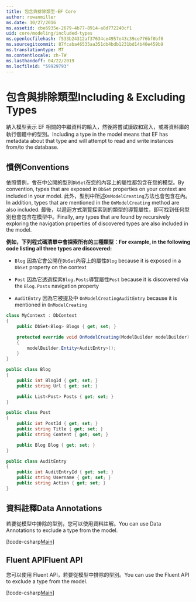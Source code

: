 ```yaml
---
title: 包含與排除類型-EF Core
author: rowanmiller
ms.date: 10/27/2016
ms.assetid: cbe6935e-2679-4b77-8914-a8d772240cf1
uid: core/modeling/included-types
ms.openlocfilehash: f533b24312af37634ce4957e43c39ce776bf0bf0
ms.sourcegitcommit: 87fcaba46535aa351db4bdb1231bd14b40e459b9
ms.translationtype: MT
ms.contentlocale: zh-TW
ms.lasthandoff: 04/22/2019
ms.locfileid: "59929793"
---
```

# <a name="including--excluding-types"></a><span data-ttu-id="aa6ee-102">包含與排除類型</span><span class="sxs-lookup"><span data-stu-id="aa6ee-102">Including & Excluding Types</span></span>

<span data-ttu-id="aa6ee-103">納入模型表示 EF 相關的中繼資料的輸入，然後將嘗試讀取和寫入，或將資料庫的執行個體中的型別。</span><span class="sxs-lookup"><span data-stu-id="aa6ee-103">Including a type in the model means that EF has metadata about that type and will attempt to read and write instances from/to the database.</span></span>

## <a name="conventions"></a><span data-ttu-id="aa6ee-104">慣例</span><span class="sxs-lookup"><span data-stu-id="aa6ee-104">Conventions</span></span>

<span data-ttu-id="aa6ee-105">依照慣例，會在中公開的型別`DbSet`在您的內容上的屬性都包含在您的模型。</span><span class="sxs-lookup"><span data-stu-id="aa6ee-105">By convention, types that are exposed in `DbSet` properties on your context are included in your model.</span></span> <span data-ttu-id="aa6ee-106">此外，型別中所述`OnModelCreating`方法也會包含在內。</span><span class="sxs-lookup"><span data-stu-id="aa6ee-106">In addition, types that are mentioned in the `OnModelCreating` method are also included.</span></span> <span data-ttu-id="aa6ee-107">最後，以遞迴方式瀏覽探索到的類型的導覽屬性，即可找到任何型別也會包含在模型中。</span><span class="sxs-lookup"><span data-stu-id="aa6ee-107">Finally, any types that are found by recursively exploring the navigation properties of discovered types are also included in the model.</span></span>

<span data-ttu-id="aa6ee-108">**例如，下列程式碼清單中會探索所有的三種類型：**</span><span class="sxs-lookup"><span data-stu-id="aa6ee-108">**For example, in the following code listing all three types are discovered:**</span></span>

* <span data-ttu-id="aa6ee-109">`Blog` 因為它會公開在`DbSet`內容上的屬性</span><span class="sxs-lookup"><span data-stu-id="aa6ee-109">`Blog` because it is exposed in a `DbSet` property on the context</span></span>

* <span data-ttu-id="aa6ee-110">`Post` 因為它透過探索`Blog.Posts`導覽屬性</span><span class="sxs-lookup"><span data-stu-id="aa6ee-110">`Post` because it is discovered via the `Blog.Posts` navigation property</span></span>

* <span data-ttu-id="aa6ee-111">`AuditEntry` 因為它被提及中 `OnModelCreating`</span><span class="sxs-lookup"><span data-stu-id="aa6ee-111">`AuditEntry` because it is mentioned in `OnModelCreating`</span></span>

<!-- [!code-csharp[Main](samples/core/Modeling/Conventions/Samples/IncludedTypes.cs?highlight=3,7,16)] -->
``` csharp
class MyContext : DbContext
{
    public DbSet<Blog> Blogs { get; set; }

    protected override void OnModelCreating(ModelBuilder modelBuilder)
    {
        modelBuilder.Entity<AuditEntry>();
    }
}

public class Blog
{
    public int BlogId { get; set; }
    public string Url { get; set; }

    public List<Post> Posts { get; set; }
}

public class Post
{
    public int PostId { get; set; }
    public string Title { get; set; }
    public string Content { get; set; }

    public Blog Blog { get; set; }
}

public class AuditEntry
{
    public int AuditEntryId { get; set; }
    public string Username { get; set; }
    public string Action { get; set; }
}
```

## <a name="data-annotations"></a><span data-ttu-id="aa6ee-112">資料註釋</span><span class="sxs-lookup"><span data-stu-id="aa6ee-112">Data Annotations</span></span>

<span data-ttu-id="aa6ee-113">若要從模型中排除的型別，您可以使用資料註解。</span><span class="sxs-lookup"><span data-stu-id="aa6ee-113">You can use Data Annotations to exclude a type from the model.</span></span>

[!code-csharp[Main](../../../samples/core/Modeling/DataAnnotations/Samples/IgnoreType.cs?highlight=20)]

## <a name="fluent-api"></a><span data-ttu-id="aa6ee-114">Fluent API</span><span class="sxs-lookup"><span data-stu-id="aa6ee-114">Fluent API</span></span>

<span data-ttu-id="aa6ee-115">您可以使用 Fluent API，若要從模型中排除的型別。</span><span class="sxs-lookup"><span data-stu-id="aa6ee-115">You can use the Fluent API to exclude a type from the model.</span></span>

[!code-csharp[Main](../../../samples/core/Modeling/FluentAPI/Samples/IgnoreType.cs?highlight=12)]
